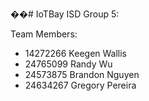 ��#   I o T B a y 
 
ISD Group 5:

Team Members:
- 14272266 Keegen Wallis
- 24765099 Randy Wu
- 24573875 Brandon Nguyen
- 24634267 Gregory Pereira
